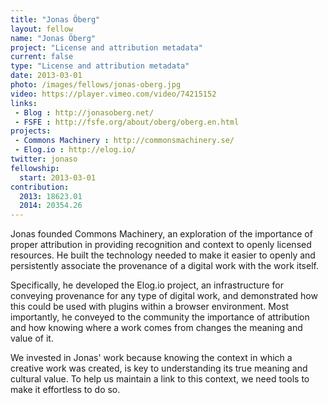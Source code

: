 ```yaml
---
title: "Jonas Öberg"
layout: fellow
name: "Jonas Öberg"
project: "License and attribution metadata"
current: false
type: "License and attribution metadata"
date: 2013-03-01
photo: /images/fellows/jonas-oberg.jpg
video: https://player.vimeo.com/video/74215152
links:
 - Blog : http://jonasoberg.net/
 - FSFE : http://fsfe.org/about/oberg/oberg.en.html
projects:
 - Commons Machinery : http://commonsmachinery.se/
 - Elog.io : http://elog.io/
twitter: jonaso
fellowship:
  start: 2013-03-01
contribution:
  2013: 18623.01
  2014: 20354.26
---
```


Jonas founded Commons Machinery, an exploration of the importance of proper attribution in providing recognition and context to openly licensed resources. He built the technology needed to make it easier to openly and persistently associate the provenance of a digital work with the work itself.

Specifically, he developed the Elog.io project, an infrastructure for conveying provenance for any type of digital work, and demonstrated how this could be used with plugins within a browser environment. Most importantly, he conveyed to the community the importance of attribution and how knowing where a work comes from changes the meaning and value of it.

We invested in Jonas' work because knowing the context in which a creative work was created, is key to understanding its true meaning and cultural value. To help us maintain a link to this context, we need tools to make it effortless to do so.
